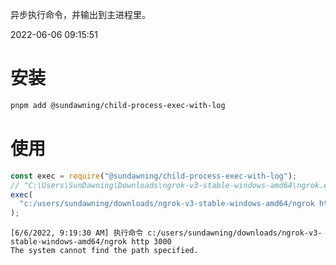 异步执行命令，并输出到主进程里。

2022-06-06 09:15:51

# 安装

```sh
pnpm add @sundawning/child-process-exec-with-log
```

# 使用

```js
const exec = require("@sundawning/child-process-exec-with-log");
// "C:\Users\SunDawning\Downloads\ngrok-v3-stable-windows-amd64\ngrok.exe"
exec(
  "c:/users/sundawning/downloads/ngrok-v3-stable-windows-amd64/ngrok http 3000"
);
```

```
[6/6/2022, 9:19:30 AM] 执行命令 c:/users/sundawning/downloads/ngrok-v3-stable-windows-amd64/ngrok http 3000
The system cannot find the path specified.
```
